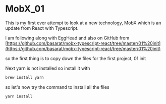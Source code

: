 # MobX_01

This is my first ever attempt to look at a new technology, MobX which is an update from React with Typescript.

I am following along with EggHead and also on GitHub from [https://github.com/basarat/mobx-typescript-react/tree/master/01%20init](https://github.com/basarat/mobx-typescript-react/tree/master/01%20init)

so the first thing is to copy down the files for the first project, 01 init

Next yarn is not installed so install it with 

```bash
brew install yarn
```

so let's now try the command to install all the files

```bash
yarn install
```